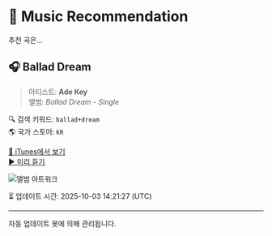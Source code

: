 
# 🎵 Music Recommendation

추천 곡은...

## 🎧 Ballad Dream  
> 아티스트: **Ade Key**  
> 앨범: _Ballad Dream - Single_  

🔍 검색 키워드: `ballad+dream`  
🌎 국가 스토어: `KR`

[🔗 iTunes에서 보기](https://music.apple.com/kr/album/ballad-dream/1646758825?i=1646758826&uo=4)  
[▶️ 미리 듣기](https://audio-ssl.itunes.apple.com/itunes-assets/AudioPreview112/v4/5a/8d/3e/5a8d3e90-dea7-8238-767a-428d138b9fda/mzaf_9020557176733724314.plus.aac.p.m4a)

![앨범 아트워크](https://is1-ssl.mzstatic.com/image/thumb/Music112/v4/ad/c6/cb/adc6cb3e-f4ef-e272-bca6-27c4d450ccbe/717124093893.png/100x100bb.jpg)

⏳ 업데이트 시간: 2025-10-03 14:21:27 (UTC)

---
자동 업데이트 봇에 의해 관리됩니다.
